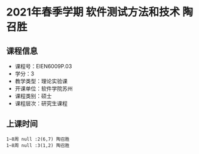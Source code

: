 # 2021年春季学期 软件测试方法和技术 陶召胜






## 课程信息

- 课程号：EIEN6009P.03
- 学分：3
- 教学类型：理论实验课
- 开课单位：软件学院苏州
- 课程类别：硕士
- 课程层次：研究生课程

## 上课时间

```
1~8周 null :2(6,7) 陶召胜
1~8周 null :3(1,2) 陶召胜
```

